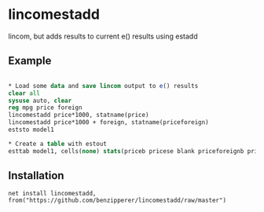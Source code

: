 # lincomestadd
lincom, but adds results to current e() results using estadd

## Example
```stata

* Load some data and save lincom output to e() results
clear all
sysuse auto, clear
reg mpg price foreign
lincomestadd price*1000, statname(price)
lincomestadd price*1000 + foreign, statname(priceforeign)
eststo model1

* Create a table with estout
esttab model1, cells(none) stats(priceb pricese blank priceforeignb priceforeignse, label("Price" " " " " "Price+Foreign" " " " ")) noabb
```

## Installation
```
net install lincomestadd, from("https://github.com/benzipperer/lincomestadd/raw/master")
```
